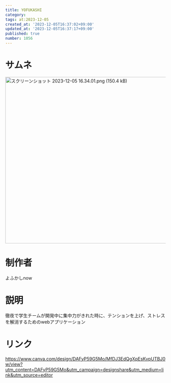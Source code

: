 ```yaml
---
title: YOFUKASHI
category:
tags: at:2023-12-05
created_at: '2023-12-05T16:37:02+09:00'
updated_at: '2023-12-05T16:37:17+09:00'
published: true
number: 1056
---
```


# サムネ
<img width="523" alt="スクリーンショット 2023-12-05 16.34.01.png (150.4 kB)" src="/img/markdown/1056/e425365c-0597-49e3-aac8-ef7efe9657b6.png">


# 制作者
よふかしnow

# 説明
徹夜で学生チームが開発中に集中力がきれた時に、テンションを上げ、ストレスを解消するためのwebアプリケーション

# リンク
https://www.canva.com/design/DAFyP59G5Mo/MfDJ3EdQgXpEsKvpUTBJ0w/view?utm_content=DAFyP59G5Mo&utm_campaign=designshare&utm_medium=link&utm_source=editor
